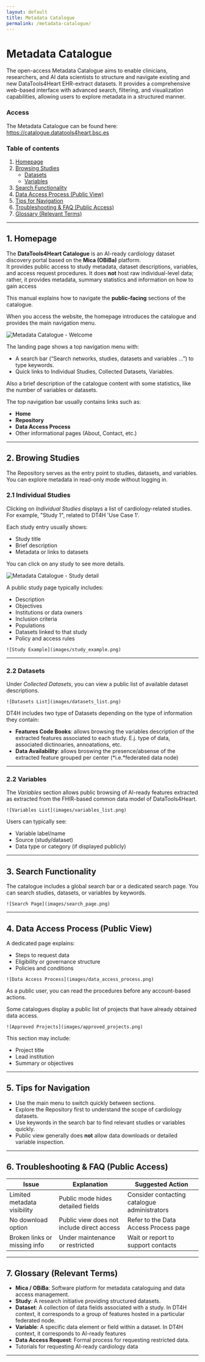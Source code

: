 ```yaml
---
layout: default
title: Metadata Catalogue
permalink: /metadata-catalogue/
---
```



# Metadata Catalogue

The open-access Metadata Catalogue aims to enable clinicians, researchers, and AI data scientists to structure and navigate existing and new DataTools4Heart EHR-extract datasets. It provides a comprehensive web-based interface with advanced search, filtering, and visualization capabilities, allowing users to explore metadata in a structured manner.

### Access
The Metadata Catalogue can be found here: https://catalogue.datatools4heart.bsc.es

### Table of contents
1. [Homepage](#1-homepage)  
2. [Browsing Studies](#2-browsing-studies)  
   - [Datasets](#21-datasets)  
   - [Variables](#22-variables)  
3. [Search Functionality](#3-search-functionality)  
4. [Data Access Process (Public View)](#6-data-access-process-public-view)  
5. [Tips for Navigation](#8-tips-for-navigation)  
6. [Troubleshooting & FAQ (Public Access)](#9-troubleshooting--faq-public-access)  
7. [Glossary (Relevant Terms)](#11-glossary-relevant-terms)  

---

## 1. Homepage

The **DataTools4Heart Catalogue** is an AI-ready cardiology dataset discovery portal based on the **Mica (OBiBa)** platform.  
It provides public access to study metadata, dataset descriptions, variables, and access request procedures.
It does **not** host raw individual-level data; rather, it provides metadata, summary statistics and information on how to gain access

This manual explains how to navigate the **public-facing** sections of the catalogue.

When you access the website, the homepage introduces the catalogue and provides the main navigation menu.

![Metadata Catalogue - Welcome](../assets/images/metadata-catalogue_welcome.png)

The landing page shows a top navigation menu with:
- A search bar (“Search networks, studies, datasets and variables …”) to type keywords. 
- Quick links to Individual Studies, Collected Datasets, Variables.

Also a brief description of the  catalogue content with some statistics, like the number of variables or datasets.

The top navigation bar usually contains links such as:
- **Home**
- **Repository**
- **Data Access Process**
- Other informational pages (About, Contact, etc.)

---

## 2. Browing Studies

The Repository serves as the entry point to studies, datasets, and variables. You can explore metadata in read-only mode without logging in.

### 2.1 Individual Studies

Clicking on *Individual Studies* displays a list of cardiology-related studies. For example, "Study 1", related to DT4H 'Use Case 1'.

Each study entry usually shows:
- Study title
- Brief description
- Metadata or links to datasets

You can click on any study to see more details.

![Metadata Catalogue - Study detail](../assets/images/metadata-catalogue_sudy_description.png)

A public study page typically includes:
- Description
- Objectives
- Institutions or data owners
- Inclusion criteria
- Populations
- Datasets linked to that study
- Policy and access rules
 
`![Study Example](images/study_example.png)`

---

### 2.2 Datasets

Under *Collected Datasets*, you can view a public list of available dataset descriptions.

`![Datasets List](images/datasets_list.png)`

DT4H includes two type of Datasets depending on the type of information they contain:
- **Features Code Books**: allows browsing the variables description of the extracted features associated to each study. E.j. type of data, associated dictinoaries, annoatations, etc.
- **Data Availability**: allows broswing the presence/absense of the extracted feature grouped per center (*i.e.*federated data node)

---

### 2.2 Variables

The *Variables* section allows public browsing of AI-ready features extracted as extracted from the FHIR-based common data model of DataTools4Heart.

`![Variables List](images/variables_list.png)`

Users can typically see:
- Variable label/name
- Source (study/dataset)
- Data type or category (if displayed publicly)

---

## 3. Search Functionality

The catalogue includes a global search bar or a dedicated search page. You can search studies, datasets, or variables by keywords.

`![Search Page](images/search_page.png)`

---

## 4. Data Access Process (Public View)

A dedicated page explains:
- Steps to request data
- Eligibility or governance structure
- Policies and conditions
  
`![Data Access Process](images/data_access_process.png)`

As a public user, you can read the procedures before any account-based actions.

Some catalogues display a public list of projects that have already obtained data access.

`![Approved Projects](images/approved_projects.png)`

This section may include:
- Project title
- Lead institution
- Summary or objectives

---

## 5. Tips for Navigation

- Use the main menu to switch quickly between sections.
- Explore the Repository first to understand the scope of cardiology datasets.
- Use keywords in the search bar to find relevant studies or variables quickly.
- Public view generally does **not** allow data downloads or detailed variable inspection.

---

## 6. Troubleshooting & FAQ (Public Access)

| Issue | Explanation | Suggested Action |
|------|-------------|-------------------|
| Limited metadata visibility | Public mode hides detailed fields | Consider contacting catalogue administrators |
| No download option | Public view does not include direct access | Refer to the Data Access Process page |
| Broken links or missing info | Under maintenance or restricted | Wait or report to support contacts |


---

## 7. Glossary (Relevant Terms)

- **Mica / OBiBa**: Software platform for metadata cataloguing and data access management.
- **Study**: A research initiative providing structured datasets.
- **Dataset**: A collection of data fields associated with a study. In DT4H context, it corresponds to a group of features hosted in a particular federated node.
- **Variable**: A specific data element or field within a dataset. In DT4H context, it corresponds to AI-ready features
- **Data Access Request**: Formal process for requesting restricted data.
- Tutorials for requesting AI-ready cardiology data

---

